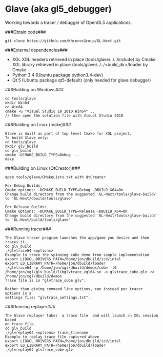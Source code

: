 Glave (aka gl5_debugger)
============

Working towards a tracer / debugger of OpenGL5 applications.

###Obtain code###
```
git clone https://github.com/KhronosGroup/GL-Next.git
```

###External dependencies###
* XGL
  XGL headers retrieved in place (tools/glave/../../include) by Cmake
  XGL library retrieved in place (tools/glave/../../\<build_dir\>/loader by Cmake
* Python 3.4  (Ubuntu package python3.4-dev)
* Qt 5        (Ubuntu package qt5-default) (only needed for glave debugger)

###Building on Windows###
```
cd tools/glave
mkdir Win64
cd Win64
cmake -G "Visual Studio 10 2010 Win64" ..
// then open the solution file with Visual Studio 2010
```

###Building on Linux (make)###
```
Glave is built as part of top level Cmake for XGL project.
To build Glave only:
cd tools/glave
mkdir glv_build
cd glv_build
cmake -DCMAKE_BUILD_TYPE=Debug  ..
make
```

###Building on Linux (QtCreator)###
```
open tools/glave/CMakeLists.txt with QtCreater

For Debug Builds:
Cmake options: -DCMAKE_BUILD_TYPE=Debug -DBUILD_X64=On
Change build directory from the suggested 'GL-Next/tools/glave-build/' to 'GL-Next/dbuild/tools/glave'

For Release Builds:
Cmake Options: -DCMAKE_BUILD_TYPE=Release -DBUILD_X64=On
Change build directory from the suggested 'GL-Next/tools/glave-build/' to 'GL-Next/build/tools/glave'
```

###Running tracer###
```
The Glave tracer program launches the app/game you desire and then traces it.
cd glv_build
./glvtrace64 <options>
Example to trace the spinning cube demo from sample implementation
export LIBXGL_DRIVERS_PATH=/home/jon/dbuild/icd/intel
export LD_LIBRARY_PATH=/home/jon/dbuild/loader
./glvtrace64 -p /home/jon/xgl/dbuild/demos/cube -l0 /home/jon/xgl/glv_build/libglvtrace_xgl64.so -o glvtrace_cube.glv -w /home/jon/xgl/dbuild/demos
Trace file is in "glvtrace_cube.glv".

Rather than giving command line options, can instead put tracer options in a
settings file: "glvtrace_settings.txt".
```

###Running replayer###
```
The Glave replayer takes  a trace file  and will launch an XGL session based
on trace file.
cd glv_build
./glvreplay64 <options> trace_filename
Example to replay trace file captured above
export LIBXGL_DRIVERS_PATH=/home/jon/dbuild/icd/intel
export LD_LIBRARY_PATH=/home/jon/dbuild/loader
./glvreplay64 glvtrace_cube.glv
```
